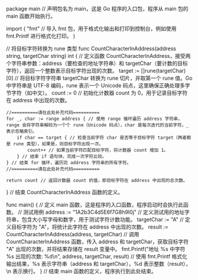package main // 声明包名为 main，这是 Go 程序的入口包，程序从 main 包的 main 函数开始执行。

import (
	"fmt" // 导入 fmt 包，用于格式化输出和打印到控制台，例如使用 fmt.Printf 进行格式化打印。
)

// 将目标字符转换为 rune 类型
func CountCharacterInAddress(address string, targetChar string) int { // 定义函数 CountCharacterInAddress，接受两个字符串参数：address（要检查的地址字符串）和 targetChar（要计数的目标字符），返回一个整数表示目标字符出现的次数。
	target := []rune(targetChar)[0] // 将目标字符字符串 targetChar 转换为 rune 切片，并取第一个 rune 值。Go 中字符串是 UTF-8 编码，rune 表示一个 Unicode 码点，这里确保正确处理多字节字符（如中文）。
	count := 0 // 初始化计数器 count 为 0，用于记录目标字符在 address 中出现的次数。

	//==========请在此处补充代码==========
	for _, char := range address { // 使用 range 循环遍历 address 字符串，range 会将字符串解码为一个个 rune（Unicode 码点），char 是每次迭代的当前字符，_ 表示忽略索引。
		if char == target { // 检查当前字符 char 是否等于目标字符 target（两者都是 rune 类型），如果是，则目标字符出现一次。
			count++ // 如果当前字符匹配目标字符，将计数器 count 增加 1。
		} // 结束 if 语句块，完成一次字符比较。
	} // 结束 for 循环，遍历完 address 字符串的所有字符。
	//==========请在此处补充代码==========

	return count // 返回计数器 count 的值，即目标字符在 address 中出现的总次数。
} // 结束 CountCharacterInAddress 函数的定义。

func main() { // 定义 main 函数，这是程序的入口函数，程序启动时会执行此函数。
	// 测试用例
	address := "1A2b3C4d5E6f7G8h9I0j" // 定义测试用的地址字符串，包含大小写字母和数字，用于测试字符计数功能。
	targetChar := "A" // 定义目标字符为 "A"，将统计此字符在 address 中出现的次数。
	result := CountCharacterInAddress(address, targetChar) // 调用 CountCharacterInAddress 函数，传入 address 和 targetChar，获取目标字符 "A" 出现的次数，并将结果存储在 result 变量中。
	fmt.Printf("地址 %s 中字符 %s 出现的次数: %d\n", address, targetChar, result) // 使用 fmt.Printf 格式化输出结果，%s 表示字符串（address 和 targetChar），%d 表示整数（result），\n 表示换行。
} // 结束 main 函数的定义，程序执行到此处结束。